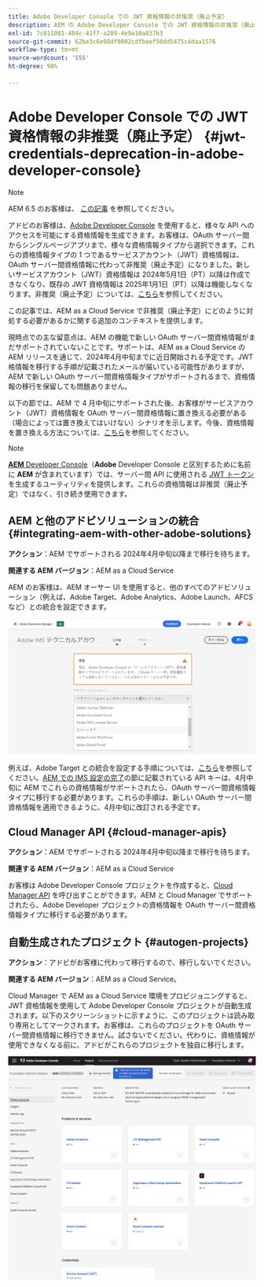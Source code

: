 ```yaml
---
title: Adobe Developer Console での JWT 資格情報の非推奨（廃止予定）
description: AEM の Adobe Developer Console での JWT 資格情報の非推奨（廃止予定）の影響について説明します。
exl-id: 7c811081-484c-41f7-a289-4e9a10a837b3
source-git-commit: 62be3c6e98df9002cdfbeef50dd5475c4daa1576
workflow-type: tm+mt
source-wordcount: '555'
ht-degree: 98%

---
```


# Adobe Developer Console での JWT 資格情報の非推奨（廃止予定） {#jwt-credentials-deprecation-in-adobe-developer-console}

>[!NOTE]
>
>AEM 6.5 のお客様は、 [この記事](https://experienceleague.adobe.com/docs/experience-manager-65/content/security/jwt-credentials-deprecation-in-adobe-developer-console.html?lang=ja) を参照してください。

アドビのお客様は、[Adobe Developer Console](https://developer.adobe.com/console) を使用すると、様々な API へのアクセスを可能にする資格情報を生成できます。お客様は、OAuth サーバー間からシングルページアプリまで、様々な資格情報タイプから選択できます。これらの資格情報タイプの 1 つであるサービスアカウント（JWT）資格情報は、OAuth サーバー間資格情報に代わって非推奨（廃止予定）になりました。新しいサービスアカウント（JWT）資格情報は 2024年5月1日（PT）以降は作成できなくなり、既存の JWT 資格情報は 2025年1月1日（PT）以降は機能しなくなります。非推奨（廃止予定）については、[こちら](https://developer.adobe.com/developer-console/docs/guides/authentication/ServerToServerAuthentication/migration/)を参照してください。

この記事では、AEM as a Cloud Service で非推奨（廃止予定）にどのように対処する必要があるかに関する追加のコンテキストを提供します。

現時点での主な留意点は、AEM の機能で新しい OAuth サーバー間資格情報がまだサポートされていないことです。サポートは、AEM as a Cloud Service の AEM リリースを通じて、2024年4月中旬までに近日開始される予定です。JWT 格情報を移行する手順が記載されたメールが届いている可能性がありますが、AEM で新しい OAuth サーバー間資格情報タイプがサポートされるまで、資格情報の移行を保留しても問題ありません。

以下の節では、AEM で 4 月中旬にサポートされた後、お客様がサービスアカウント（JWT）資格情報を OAuth サーバー間資格情報に置き換える必要がある（場合によっては置き換えてはいけない）シナリオを示します。今後、資格情報を置き換える方法については、[こちら](https://developer.adobe.com/developer-console/docs/guides/authentication/ServerToServerAuthentication/migration/#migration-overview)を参照してください。

>[!NOTE]
>
>[**AEM** Developer Console](/help/implementing/developing/introduction/development-guidelines.md#crxde-lite-and-developer-console)（**Adobe** Developer Console と区別するために名前に **AEM** が含まれています）では、サーバー間 API に使用される [JWT トークン](/help/implementing/developing/introduction/generating-access-tokens-for-server-side-apis.md)を生成するユーティリティを提供します。これらの資格情報は非推奨（廃止予定）ではなく、引き続き使用できます。


## AEM と他のアドビソリューションの統合 {#integrating-aem-with-other-adobe-solutions}

**アクション**：AEM でサポートされる 2024年4月中旬以降まで移行を待ちます。

**関連する AEM バージョン**：AEM as a Cloud Service

AEM のお客様は、AEM オーサー UI を使用すると、他のすべてのアドビソリューション（例えば、Adobe Target、Adobe Analytics、Adobe Launch、AFCS など）との統合を設定できます。

![AEM と他のソリューションの統合](/help/security/assets/jwt-deprecation.png)

例えば、Adobe Target との統合を設定する手順については、[こちら](https://docs.mktossl.com/docs/experience-manager-cloud-service/content/sites/integrations/integration-adobe-target-ims.html?lang=ja)を参照してください。[AEM での IMS 設定の完了](https://docs.mktossl.com/docs/experience-manager-cloud-service/content/sites/integrations/integration-adobe-target-ims.html?lang=ja#completing-the-ims-configuration-in-aem)の節に記載されている API キーは、4月中旬に AEM でこれらの資格情報がサポートされたら、OAuth サーバー間資格情報タイプに移行する必要があります。これらの手順は、新しい OAuth サーバー間資格情報を適用できるように、4月中旬に改訂される予定です。

## Cloud Manager API {#cloud-manager-apis}

**アクション**：AEM でサポートされる 2024年4月中旬以降まで移行を待ちます。

**関連する AEM バージョン**：AEM as a Cloud Service

お客様は Adobe Developer Console プロジェクトを作成すると、[Cloud Manager API](https://developer.adobe.com/experience-cloud/cloud-manager/guides/getting-started/create-api-integration/) を呼び出すことができます。AEM と Cloud Manager でサポートされたら、Adobe Developer プロジェクトの資格情報を OAuth サーバー間資格情報タイプに移行する必要があります。

## 自動生成されたプロジェクト {#autogen-projects}

**アクション**：アドビがお客様に代わって移行するので、移行しないでください。

**関連する AEM バージョン**：AEM as a Cloud Service。

Cloud Manager で AEM as a Cloud Service 環境をプロビジョニングすると、JWT 資格情報を使用して Adobe Developer Console プロジェクトが自動生成されます。以下のスクリーンショットに示すように、このプロジェクトは読み取り専用としてマークされます。お客様は、これらのプロジェクトを OAuth サーバー間資格情報に移行できません。試さないでください。代わりに、資格情報が使用できなくなる前に、アドビがこれらのプロジェクトを独自に移行します。

![自動生成されたプロジェクト](/help/security/assets/jwt-deprecation-autogen-projects.png)
